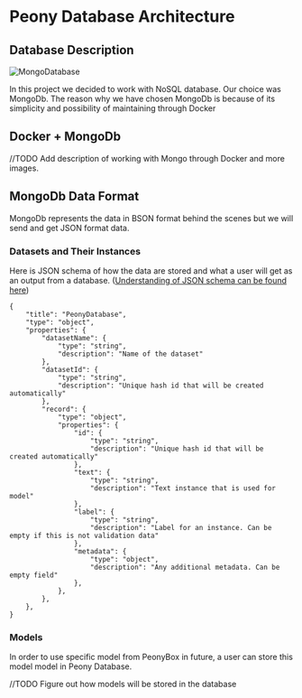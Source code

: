 # Peony Database Architecture

## Database Description 

![MongoDatabase](https://github.com/sahanmar/Peony/blob/supporting_images/images/architecture_images/mongodb.png)

In this project we decided to work with NoSQL database. Our choice was MongoDb. The reason why we have chosen MongoDb is because of its simplicity and possibility of maintaining through Docker 

## Docker + MongoDb

//TODO Add description of working with Mongo through Docker and more images.


## MongoDb Data Format 

MongoDb represents the data in BSON format behind the scenes but we will send and get JSON format data.

### Datasets and Their Instances

Here is JSON schema of how the data are stored and what a user will get as an output from a database. ([Understanding of JSON schema can be found here](https://json-schema.org/understanding-json-schema/))

```
{
	"title": "PeonyDatabase",
	"type": "object",
	"properties": {
		"datasetName": {
			"type": "string",
			"description": "Name of the dataset"
		},
		"datasetId": {
			"type": "string",
			"description": "Unique hash id that will be created automatically"  
		},
		"record": {
			"type": "object",
			"properties": {
				"id": {
					"type": "string",
					"description": "Unique hash id that will be created automatically" 
				},
				"text": {
					"type": "string",
					"description": "Text instance that is used for model"
				},
				"label": {
					"type": "string",
					"description": "Label for an instance. Can be empty if this is not validation data"
				},
				"metadata": {
					"type": "object",
					"description": "Any additional metadata. Can be empty field"
				},
			},
		},
	},
}
```

### Models

In order to use specific model from PeonyBox in future, a user can store this model model in Peony Database. 

//TODO Figure out how models will be stored in the database 

